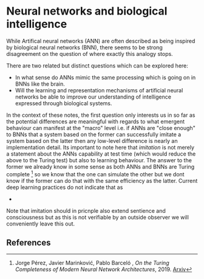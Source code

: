 # Neural networks and biological intelligence

While Artifical neural networks (ANN) are often described as being inspired by biological neural networks (BNN), there seems to be strong disagreement on the question of where exactly this analogy stops. 

There are two related but distinct questions which can be explored here:
* In what sense do ANNs mimic the same processing which is going on in BNNs like the brain.
* Will the learning and representation mechanisms of artificial neural networks be able to improve our understanding of intelligence expressed through biological systems.

In the context of these notes, the first question  only interests us in so far as the potential differences are meaningful with regards to what emergent behaviour can manifest at the "macro" level i.e. if ANNs are "close enough" to BNNs that a system based on the former can successfully imitate a system based on the latter then any low-level difference is nearly an implementation detail. Its important to note here that _imitation_ is not merely a statement about the ANNs capability at test time (which would reduce the above to the Turing test) but also to learning behaviour. The answer to the former we already know in some sense as both ANNs and BNNs are Turing complete [^1] so we know that the one can simulate the other but we dont know if the former can do that with the same efficiency as the latter. Current deep learning practices do not indicate that as

*
Note that imitation should in pricnple also extend sentience and consciousness but as this is not verifiable by an outside observer we will conveniently leave this out.

## References
[^1]: Jorge Pérez, Javier Marinković, Pablo Barceló , *On the Turing Completeness of Modern Neural Network Architectures*, 2019. [Arxiv](https://arxiv.org/abs/1901.03429)

<!---
  * Analog vs digital implementations
  * 
-->